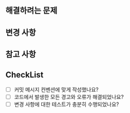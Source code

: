 ## 해결하려는 문제
<!-- PR이 해결하려는 문제나 이슈에 대해 설명합니다. -->

## 변경 사항
<!-- 코드나 시스템에 대한 구체적인 변경 사항을 나열합니다. 새로운 기능 추가, 버그 수정, 코드 리팩토링 등을 포함하며, 주요 변경 사항을 요약하여 설명합니다. -->

## 참고 사항
<!-- 변경 사항과 관련된 추가적인 정보나 참고할 사항을 작성합니다. 관련된 문서, 논의된 사항, 주의해야 할 점 등을 포함할 수 있습니다. -->

## CheckList
<!-- PR이 완료되기 전에 확인해야 할 사항들을 체크리스트 형태로 나열합니다. 코드 품질, 테스트, 문서화 등이 포함될 수 있습니다. -->
- [ ] 커밋 메시지 컨벤션에 맞게 작성했나요?
- [ ] 코드에서 발생한 모든 경고와 오류가 해결되었나요?
- [ ] 변경 사항에 대한 테스트가 충분히 수행되었나요?
